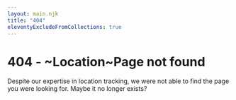 ```yaml
---
layout: main.njk
title: "404"
eleventyExcludeFromCollections: true
---
```

# 404 - ~Location~Page not found
Despite our expertise in location tracking, we were not able to find the page you were looking for.
Maybe it no longer exists?